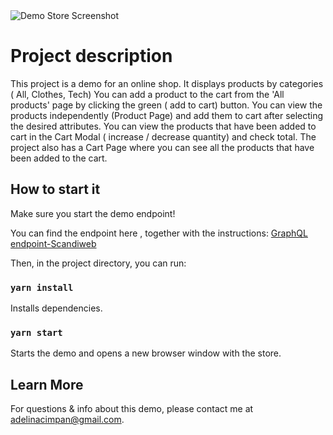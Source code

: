 <img alt="Demo Store Screenshot" src="https://i.imgur.com/qX5DAlV.jpeg">


# Project description

This project is a demo for an online shop.
It displays products by categories ( All, Clothes, Tech)
You can add a product to the cart from the 'All products' page by clicking the green ( add to cart) button.
You can view the products independently (Product Page) and add them to cart after selecting the desired attributes.
You can view the products that have been added to cart in the Cart Modal ( increase / decrease quantity) and check total.
The project also has a Cart Page where you can see all the products that have been added to the cart.

## How to start it

Make sure you start the demo endpoint!

You can find the endpoint here , together with the instructions:
[GraphQL endpoint-Scandiweb](https://github.com/AdelineC96/AdelinaCimpan-ScandiWebEndpoint)


Then, in the project directory, you can run:

### `yarn install`

Installs dependencies.

### `yarn start`

Starts the demo and opens a new browser window with the store.

## Learn More

For questions & info about this demo, please contact me at adelinacimpan@gmail.com.
